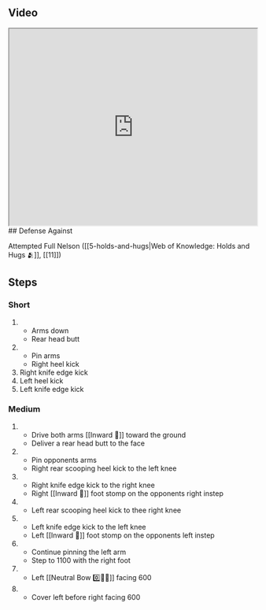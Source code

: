 ## Video

<iframe src="https://www.youtube.com/embed/Qki2sFWdqHA" width="100%" height="400"></iframe>
## Defense Against

 Attempted Full Nelson ([[5-holds-and-hugs|Web of Knowledge: Holds and Hugs 🫂]], [[11]])
## Steps

### Short

1. - Arms down
    - Rear head butt
2. - Pin arms
    - Right heel kick
3. Right knife edge kick
4. Left heel kick
5. Left knife edge kick

### Medium

1. - Drive both arms [[Inward 🔽]] toward the ground
   - Deliver a rear head butt to the face
2. - Pin opponents arms
   - Right rear scooping heel kick to the left knee
3. - Right knife edge kick to the right knee
   - Right [[Inward 🔽]] foot stomp on the opponents right instep
4. - Left rear scooping heel kick to thee right knee
5. - Left knife edge kick to the left knee
   - Left [[Inward 🔽]] foot stomp on the opponents left instep
6. - Continue pinning the left arm
   - Step to 1100 with the right foot
7. - Left [[Neutral Bow 0️⃣🧍‍♂️]] facing 600
8. - Cover left before right facing 600
